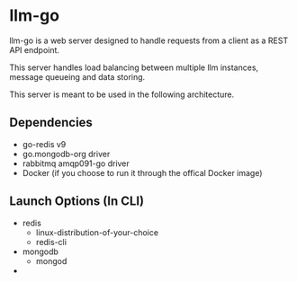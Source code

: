 # llm-go

llm-go is a web server designed to handle requests from a client as a REST API endpoint.

This server handles load balancing between multiple llm instances, message queueing and data storing.

This server is meant to be used in the following architecture.

## Dependencies
- go-redis v9
- go.mongodb-org driver
- rabbitmq amqp091-go driver
- Docker (if you choose to run it through the offical Docker image)

## Launch Options (In CLI)
- redis
  - linux-distribution-of-your-choice
  - redis-cli
- mongodb
  - mongod
- 
